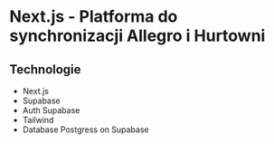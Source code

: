 # Next.js - Platforma do synchronizacji Allegro i Hurtowni

## Technologie
  - Next.js
  - Supabase
  - Auth Supabase
  - Tailwind
  - Database Postgress on Supabase